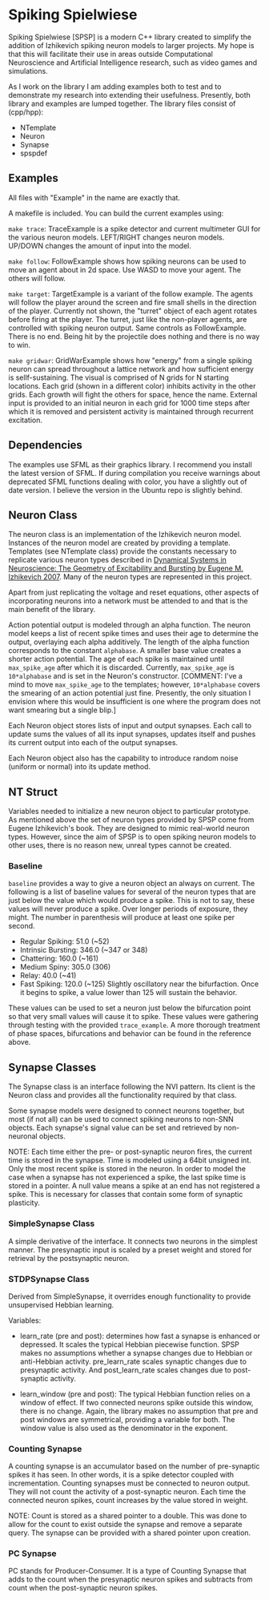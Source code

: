 # Spiking Spielwiese

Spiking Spielwiese [SPSP] is a modern C++ library created to simplify the addition of Izhikevich spiking neuron models to larger projects. My hope is that this will facilitate their use in areas outside Computational Neuroscience and Artificial Intelligence research, such as video games and simulations.

As I work on the library I am adding examples both to test and to demonstrate my research into extending their usefulness. Presently, both library and examples are lumped together. The library files consist of (cpp/hpp):

* NTemplate
* Neuron
* Synapse
* spspdef

## Examples

All files with "Example" in the name are exactly that.

A makefile is included. You can build the current examples using:

`make trace`:  TraceExample is a spike detector and current multimeter GUI for the various neuron models. LEFT/RIGHT changes neuron models. UP/DOWN changes the amount of input into the model.

`make follow`: FollowExample shows how spiking neurons can be used to move an agent about in 2d space. Use WASD to move your agent. The others will follow.

`make target`: TargetExample is a variant of the follow example. The agents will follow the player around the screen and fire small shells in the direction of the player. Currently not shown, the "turret" object of each agent rotates before firing at the player. The turret, just like the non-player agents, are controlled with spiking neuron output. Same controls as FollowExample. There is no end. Being hit by the projectile does nothing and there is no way to win.

`make gridwar`: GridWarExample shows how "energy" from a single spiking neuron can spread throughout a lattice network and how sufficient energy is sellf-sustaining. The visual is comprised of N grids for N starting locations. Each grid (shown in a different color) inhibits activity in the other grids. Each growth will fight the others for space, hence the name. External input is provided to an initial neuron in each grid for 1000 time steps after which it is removed and persistent activity is maintained through recurrent excitation.

## Dependencies

The examples use SFML as their graphics library. I recommend you install the latest version of SFML. If during compilation you receive warnings about deprecated SFML functions dealing with color, you have a slightly out of date version. I believe the version in the Ubuntu repo is slightly behind.

## Neuron Class
The neuron class is an implementation of the Izhikevich neuron model. Instances of the neuron model are created by providing a template. Templates (see NTemplate class) provide the constants necessary to replicate various neuron types described in [Dynamical Systems in Neuroscience:
The Geometry of Excitability and Bursting by Eugene M. Izhikevich 2007](https://www.izhikevich.org/publications/dsn/index.htm). Many of the neuron types are represented in this project.

Apart from just replicating the voltage and reset equations, other aspects of incorporating neurons into a network must be attended to and that is the main benefit of the library.

Action potential output is modeled through an alpha function. The neuron model keeps a list of recent spike times and uses their age to determine the output, overlaying each alpha additively. The length of the alpha function corresponds to the constant `alphabase`. A smaller base value creates a shorter action potential. The age of each spike is maintained until `max_spike_age` after which it is discarded. Currently, `max_spike_age` is `10*alphabase` and is set in the Neuron's constructor. [COMMENT: I've a mind to move `max_spike_age` to the templates; however, `10*alphabase` covers the smearing of an action potential just fine. Presently, the only situation I envision where this would be insufficient is one where the program does not want smearing but a single blip.]

Each Neuron object stores lists of input and output synapses. Each call to update sums the values of all its input synapses, updates itself and pushes its current output into each of the output synapses.

Each Neuron object also has the capability to introduce random noise (uniform or normal) into its update method.

## NT Struct
Variables needed to initialize a new neuron object to particular prototype. As mentioned above the set of neuron types provided by SPSP come from Eugene Izhikevich's book. They are designed to mimic real-world neuron types. However, since the aim of SPSP is to open spiking neuron models to other uses, there is no reason new, unreal types cannot be created.

### Baseline
`baseline` provides a way to give a neuron object an always on current. The following is a list of baseline values for several of the neuron types that are just below the value which would produce a spike. This is not to say, these values will never produce a spike. Over longer periods of exposure, they might. The number in parenthesis will produce at least one spike per second.

* Regular Spiking:     51.0  (~52)
* Intrinsic Bursting:  346.0 (~347 or 348)
* Chattering:          160.0 (~161)
* Medium Spiny:        305.0 (306)
* Relay:               40.0  (~41)
* Fast Spiking:        120.0 (~125) Slightly oscillatory near the bifurfaction. Once it begins to spike, a value lower than 125 will sustain the behavior.

These values can be used to set a neuron just below the bifurcation point so that very small values will cause it to spike. These values were gathering through testing with the provided `trace_example`. A more thorough treatment of phase spaces, bifurcations and behavior can be found in the reference above.

## Synapse Classes
The Synapse class is an interface following the NVI pattern. Its client is the Neuron class and provides all the functionality required by that class.

Some synapse models were designed to connect neurons together, but most (if not all) can be used to connect spiking neurons to non-SNN objects. Each synapse's signal value can be set and retrieved by non-neuronal objects.

NOTE: Each time either the pre- or post-synaptic neuron fires, the current time is stored in the synapse. Time is modeled using a 64bit unsigned int. Only the most recent spike is stored in the neuron. In order to model the case when a synapse has not experienced a spike, the last spike time is stored in a pointer. A null value means a spike at an end has not registered a spike. This is necessary for classes that contain some form of synaptic plasticity.

### SimpleSynapse Class
A simple derivative of the interface. It connects two neurons in the simplest manner. The presynaptic input is scaled by a preset weight and stored for retrieval by the postsynaptic neuron.

### STDPSynapse Class
Derived from SimpleSynapse, it overrides enough functionality to provide unsupervised Hebbian learning.

Variables:

* learn_rate (pre and post): determines how fast a synapse is enhanced or depressed. It scales the typical Hebbian piecewise function. SPSP makes no assumptions whether a synapse changes due to Hebbian or anti-Hebbian activity. pre_learn_rate scales synaptic changes due to presynaptic activity. And post_learn_rate scales changes due to post-synaptic activity.

* learn_window (pre and post): The typical Hebbian function relies on a window of effect. If two connected neurons spike outside this window, there is no change. Again, the library makes no assumption that pre and post windows are symmetrical, providing a variable for both. The window value is also used as the denominator in the exponent.

### Counting Synapse

A counting synapse is an accumulator based on the number of pre-synaptic spikes it has seen. In other words, it is a spike detector coupled with incrementation. Counting synapses must be connected to neuron output. They will not count the activity of a post-synaptic neuron. Each time the connected neuron spikes, count increases by the value stored in weight.

NOTE: Count is stored as a shared pointer to a double. This was done to allow for the count to exist outside the synapse and remove a separate query. The synapse can be provided with a shared pointer upon creation.

### PC Synapse
PC stands for Producer-Consumer. It is a type of Counting Synapse that adds to the count when the presynaptic neuron spikes and subtracts from count when the post-synaptic neuron spikes. 